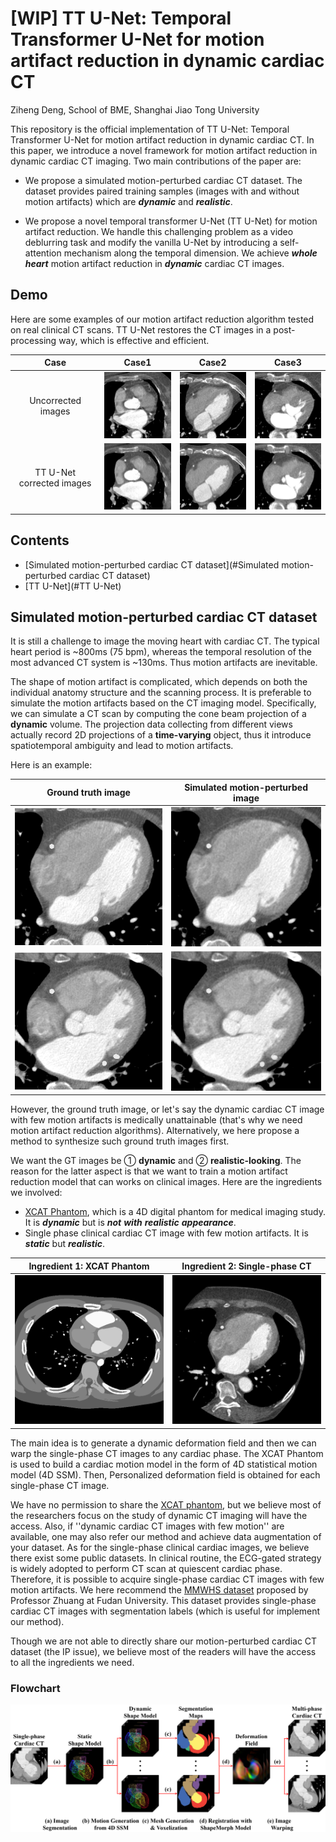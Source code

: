 # [WIP] TT U-Net: Temporal Transformer U-Net for motion artifact reduction in dynamic cardiac CT

Ziheng Deng, School of BME, Shanghai Jiao Tong University

This repository is the official implementation of TT U-Net: Temporal Transformer U-Net for motion artifact reduction in dynamic cardiac CT. In this paper, we introduce a novel framework for motion artifact reduction in dynamic cardiac CT imaging. Two main contributions of the paper are:

* We propose a simulated motion-perturbed cardiac CT dataset. The dataset provides paired training samples (images with and without motion artifacts) which are __*dynamic*__ and __*realistic*__.

* We propose a novel temporal transformer U-Net (TT U-Net) for motion artifact reduction. We handle this challenging problem as a video deblurring task and modify the vanilla U-Net by introducing a self-attention mechanism along the temporal dimension. We achieve __*whole heart*__ motion artifact reduction in __*dynamic*__ cardiac CT images.

## Demo

Here are some examples of our motion artifact reduction algorithm tested on real clinical CT scans. TT U-Net restores the CT images in a post-processing way, which is effective and efficient.

|           Case            |                  Case1                   |                  Case2                   |                   Case3                   |
| :-----------------------: | :--------------------------------------: | :--------------------------------------: | :---------------------------------------: |
|    Uncorrected images     | <img width="180" src="gif/7_40_fdk.gif"> | <img width="180" src="gif/9_60_fdk.gif"> | <img width="180" src="gif/10_60_fdk.gif"> |
| TT U-Net corrected images |  <img width="180" src="gif/7_40_1.gif">  |  <img width="180" src="gif/9_60_1.gif">  |  <img width="180" src="gif/10_60_1.gif">  |



## Contents

* [Simulated motion-perturbed cardiac CT dataset](#Simulated motion-perturbed cardiac CT dataset)
* [TT U-Net](#TT U-Net)



## Simulated motion-perturbed cardiac CT dataset

<a name="Simulated motion-perturbed cardiac CT dataset"></a>

It is still a challenge to image the moving heart with cardiac CT. The typical heart period is ~800ms (75 bpm), whereas the temporal resolution of the most advanced CT system is ~130ms. Thus motion artifacts are inevitable. 

The shape of motion artifact is complicated, which depends on both the individual anatomy structure and the scanning process. It is preferable to simulate the motion artifacts based on the CT imaging model. Specifically, we can simulate a CT scan by computing the cone beam projection of a __dynamic__ volume. The projection data collecting from different views actually record 2D projections of a __time-varying__ object, thus it introduce spatiotemporal ambiguity and lead to motion artifacts.

Here is an example:

|            Ground truth image            |     Simulated motion-perturbed image      |
| :--------------------------------------: | :---------------------------------------: |
| <img width="240" src="gif/50_gt_50.gif"> | <img width="240" src="gif/50_fdk_50.gif"> |
| <img width="240" src="gif/50_gt_70.gif"> | <img width="240" src="gif/50_fdk_70.gif"> |

However, the ground truth image, or let's say the dynamic cardiac CT image with few motion artifacts is medically unattainable (that's why we need motion artifact reduction algorithms). Alternatively, we here propose a method to synthesize such ground truth images first.

We want the GT images be ① __dynamic__ and ② __realistic-looking__. The reason for the latter aspect is that we want to train a motion artifact reduction model that can works on clinical images. Here are the ingredients we involved:

* [XCAT Phantom](https://aapm.onlinelibrary.wiley.com/doi/abs/10.1118/1.3480985), which is a 4D digital phantom for medical imaging study. It is __*dynamic*__ but is __*not*__ __*with*__ __*realistic*__ __*appearance*__. 
* Single phase clinical cardiac CT image with few motion artifacts. It is __*static*__ but __*realistic*__.

|       Ingredient 1: XCAT Phantom        |          Ingredient 2: Single-phase CT           |
| :-------------------------------------: | :----------------------------------------------: |
| <img width="240" src="gif/xcatgif.gif"> | <img width="240" src="gif/singlephaseimage.png"> |

The main idea is to generate a dynamic deformation field and then we can warp the single-phase CT images to any cardiac phase. The XCAT Phantom is used to build a cardiac motion model in the form of 4D statistical motion model (4D SSM). Then, Personalized deformation field is obtained for each single-phase CT image.

We have no permission to share the [XCAT phantom](https://aapm.onlinelibrary.wiley.com/doi/abs/10.1118/1.3480985), but we believe most of the researchers focus on the study of dynamic CT imaging will have the access. Also, if ''dynamic cardiac CT images with few motion'' are available, one may also refer our method and achieve data augmentation of your dataset. As for the single-phase clinical cardiac images, we believe there exist some public datasets. In clinical routine, the ECG-gated strategy is widely adopted to perform CT scan at quiescent cardiac phase. Therefore, it is possible to acquire single-phase cardiac CT images with few motion artifacts. We here recommend the [MMWHS dataset](http://www.sdspeople.fudan.edu.cn/zhuangxiahai/0/mmwhs/) proposed by Professor Zhuang at Fudan University. This dataset provides single-phase cardiac CT images with segmentation labels (which is useful for implement our method).

Though we are not able to directly share our motion-perturbed cardiac CT dataset (the IP issue), we believe most of the readers will have the access to all the ingredients we need.

### Flowchart

<img width="600" src="gif/figimagesynflowchart.png">





